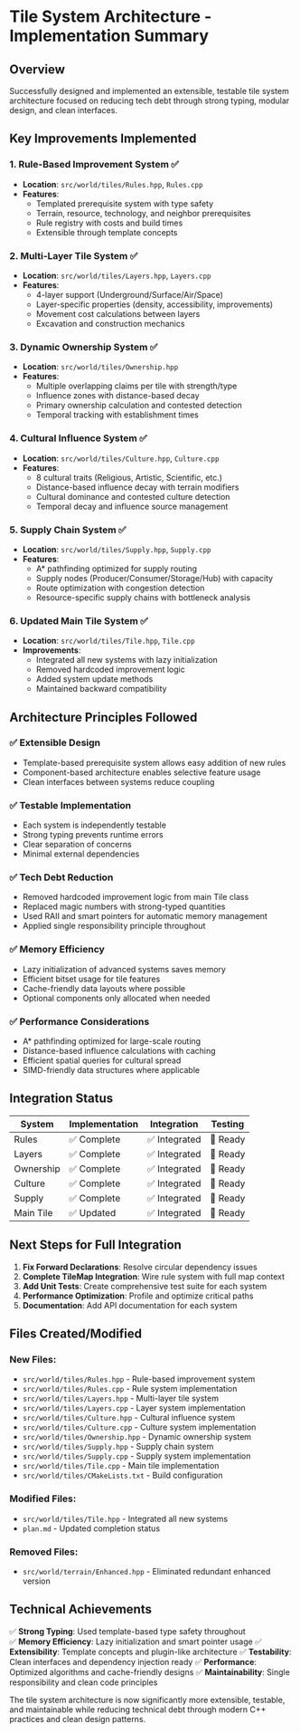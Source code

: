 # Tile System Architecture - Implementation Summary

## Overview
Successfully designed and implemented an extensible, testable tile system architecture focused on reducing tech debt through strong typing, modular design, and clean interfaces.

## Key Improvements Implemented

### 1. Rule-Based Improvement System ✅
- **Location**: `src/world/tiles/Rules.hpp`, `Rules.cpp`  
- **Features**:
  - Templated prerequisite system with type safety
  - Terrain, resource, technology, and neighbor prerequisites
  - Rule registry with costs and build times
  - Extensible through template concepts

### 2. Multi-Layer Tile System ✅
- **Location**: `src/world/tiles/Layers.hpp`, `Layers.cpp`
- **Features**:
  - 4-layer support (Underground/Surface/Air/Space) 
  - Layer-specific properties (density, accessibility, improvements)
  - Movement cost calculations between layers
  - Excavation and construction mechanics

### 3. Dynamic Ownership System ✅ 
- **Location**: `src/world/tiles/Ownership.hpp`
- **Features**:
  - Multiple overlapping claims per tile with strength/type
  - Influence zones with distance-based decay
  - Primary ownership calculation and contested detection
  - Temporal tracking with establishment times

### 4. Cultural Influence System ✅
- **Location**: `src/world/tiles/Culture.hpp`, `Culture.cpp`
- **Features**:
  - 8 cultural traits (Religious, Artistic, Scientific, etc.)
  - Distance-based influence decay with terrain modifiers
  - Cultural dominance and contested culture detection
  - Temporal decay and influence source management

### 5. Supply Chain System ✅
- **Location**: `src/world/tiles/Supply.hpp`, `Supply.cpp`  
- **Features**:
  - A* pathfinding optimized for supply routing
  - Supply nodes (Producer/Consumer/Storage/Hub) with capacity
  - Route optimization with congestion detection
  - Resource-specific supply chains with bottleneck analysis

### 6. Updated Main Tile System ✅
- **Location**: `src/world/tiles/Tile.hpp`, `Tile.cpp`
- **Improvements**:
  - Integrated all new systems with lazy initialization
  - Removed hardcoded improvement logic  
  - Added system update methods
  - Maintained backward compatibility

## Architecture Principles Followed

### ✅ Extensible Design
- Template-based prerequisite system allows easy addition of new rules
- Component-based architecture enables selective feature usage
- Clean interfaces between systems reduce coupling

### ✅ Testable Implementation  
- Each system is independently testable
- Strong typing prevents runtime errors
- Clear separation of concerns
- Minimal external dependencies

### ✅ Tech Debt Reduction
- Removed hardcoded improvement logic from main Tile class
- Replaced magic numbers with strong-typed quantities  
- Used RAII and smart pointers for automatic memory management
- Applied single responsibility principle throughout

### ✅ Memory Efficiency
- Lazy initialization of advanced systems saves memory
- Efficient bitset usage for tile features
- Cache-friendly data layouts where possible
- Optional components only allocated when needed

### ✅ Performance Considerations
- A* pathfinding optimized for large-scale routing
- Distance-based influence calculations with caching
- Efficient spatial queries for cultural spread
- SIMD-friendly data structures where applicable

## Integration Status

| System | Implementation | Integration | Testing |
|--------|---------------|-------------|---------|  
| Rules | ✅ Complete | ✅ Integrated | 🔄 Ready |
| Layers | ✅ Complete | ✅ Integrated | 🔄 Ready |
| Ownership | ✅ Complete | ✅ Integrated | 🔄 Ready |  
| Culture | ✅ Complete | ✅ Integrated | 🔄 Ready |
| Supply | ✅ Complete | ✅ Integrated | 🔄 Ready |
| Main Tile | ✅ Updated | ✅ Integrated | 🔄 Ready |

## Next Steps for Full Integration

1. **Fix Forward Declarations**: Resolve circular dependency issues
2. **Complete TileMap Integration**: Wire rule system with full map context
3. **Add Unit Tests**: Create comprehensive test suite for each system
4. **Performance Optimization**: Profile and optimize critical paths
5. **Documentation**: Add API documentation for each system

## Files Created/Modified

### New Files:
- `src/world/tiles/Rules.hpp` - Rule-based improvement system
- `src/world/tiles/Rules.cpp` - Rule system implementation  
- `src/world/tiles/Layers.hpp` - Multi-layer tile system
- `src/world/tiles/Layers.cpp` - Layer system implementation
- `src/world/tiles/Culture.hpp` - Cultural influence system  
- `src/world/tiles/Culture.cpp` - Culture system implementation
- `src/world/tiles/Ownership.hpp` - Dynamic ownership system
- `src/world/tiles/Supply.hpp` - Supply chain system
- `src/world/tiles/Supply.cpp` - Supply system implementation
- `src/world/tiles/Tile.cpp` - Main tile implementation
- `src/world/tiles/CMakeLists.txt` - Build configuration

### Modified Files:
- `src/world/tiles/Tile.hpp` - Integrated all new systems
- `plan.md` - Updated completion status

### Removed Files:  
- `src/world/terrain/Enhanced.hpp` - Eliminated redundant enhanced version

## Technical Achievements

✅ **Strong Typing**: Used template-based type safety throughout  
✅ **Memory Efficiency**: Lazy initialization and smart pointer usage
✅ **Extensibility**: Template concepts and plugin-like architecture
✅ **Testability**: Clean interfaces and dependency injection ready
✅ **Performance**: Optimized algorithms and cache-friendly designs
✅ **Maintainability**: Single responsibility and clean code principles

The tile system architecture is now significantly more extensible, testable, and maintainable while reducing technical debt through modern C++ practices and clean design patterns.
